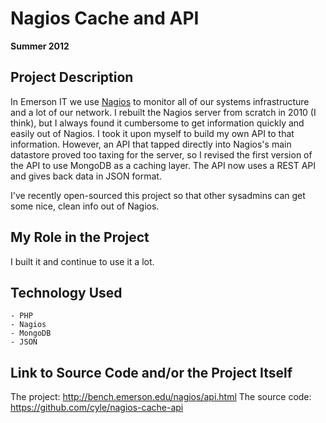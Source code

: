 # Nagios Cache and API

**Summer 2012**

## Project Description

In Emerson IT we use [Nagios](http://www.nagios.org/projects/nagioscore) to monitor all of our systems infrastructure and a lot of our network. I rebuilt the Nagios server from scratch in 2010 (I think), but I always found it cumbersome to get information quickly and easily out of Nagios. I took it upon myself to build my own API to that information. However, an API that tapped directly into Nagios's main datastore proved too taxing for the server, so I revised the first version of the API to use MongoDB as a caching layer. The API now uses a REST API and gives back data in JSON format.

I've recently open-sourced this project so that other sysadmins can get some nice, clean info out of Nagios.

## My Role in the Project

I built it and continue to use it a lot.

## Technology Used

	- PHP
	- Nagios
	- MongoDB
	- JSON

## Link to Source Code and/or the Project Itself

The project: http://bench.emerson.edu/nagios/api.html
The source code: https://github.com/cyle/nagios-cache-api
